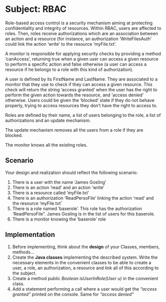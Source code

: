 # Subject: RBAC
Role-based access control is a security mechanism aiming at protecting confidentiality and integrity of resources. Within RBAC, users are affected to roles. Then, roles receive authorizations which are an association between an action and a resource (for instance, an authorization ‘WriteFilesAuth’ could link the action ‘write’ to the resource ‘myFile.txt’.

A monitor is responsible for applying security checks by providing a method ‘canAccess’, returning true when a given user can access a given resource to perform a specific action and false otherwise (a user can access a resource if he belongs to a role with this kind of authorization).

A user is defined by its FirstName and LastName. They are associated to a monitor that they use to check if they can access a given resource. This check will return the string ‘access granted’ when the user has the right to perform the given action towards the resource, and ‘access denied’ otherwise. Users could be given the ‘blocked’ state if they do not behave properly, trying to access resources they don’t have the right to access to.

Roles are defined by their name, a list of users belonging to the role, a list of authorizations and an update mechanism.

The update mechanism removes all the users from a role if they are blocked.

The monitor knows all the existing roles.

## Scenario
Your design and realization should reflect the following scenario:
1. There is a user with the name ‘James Gosling’
1. There is an action ‘read’ and an action ‘write’
1. There is a resource called ‘myFile.txt’
1. There is an authorization ‘ReadPersoFile’ linking the action ‘read’ and the resource ‘myFile.txt’
1. There is a role named ‘baserole’. This role has the authorization ‘ReadPersoFile”. James Gosling is in the list of users for this baserole.
1. There is a monitor knowing the ‘baserole’ role

## Implementation
1. Before implementing, think about the **design** of your Classes, members, methods…
1. Create the **Java classes** implementing the described system. Write the necessary elements in the convenient classes to be able to create a user, a role, an authorization, a resource and link all of this according to the subject.
1. Create a method public *Boolean isUserInRole(User u)* in the convenient class.
1. Add a statement performing a call where a user would get the *“access granted”* printed on the console. Same for *“access denied”*


